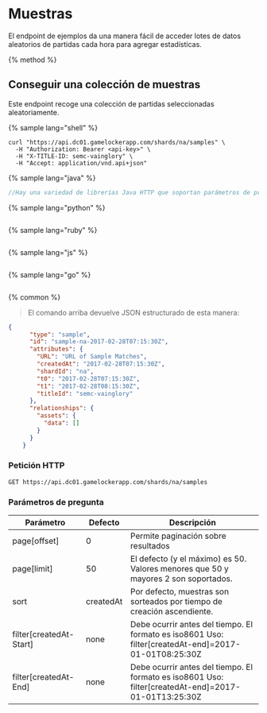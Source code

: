 # Muestras

El endpoint de ejemplos da una manera fácil de acceder lotes de datos aleatorios de partidas cada hora para agregar estadísticas.

{% method %}
## Conseguir una colección de muestras

Este endpoint recoge una colección de partidas seleccionadas aleatoriamente. 

{% sample lang="shell" %}
```shell
curl "https://api.dc01.gamelockerapp.com/shards/na/samples" \
  -H "Authorization: Bearer <api-key>" \
  -H "X-TITLE-ID: semc-vainglory" \
  -H "Accept: application/vnd.api+json"
```
{% sample lang="java" %}
```java
//Hay una variedad de librerías Java HTTP que soportan parámetros de pregunta.
```
{% sample lang="python" %}
```python

```
{% sample lang="ruby" %}
```ruby

```
{% sample lang="js" %}
```javascript

```
{% sample lang="go" %}
```go

```
{% common %}
> El comando arriba devuelve JSON estructurado de esta manera:

```json
{
      "type": "sample",
      "id": "sample-na-2017-02-28T07:15:30Z",
      "attributes": {
        "URL": "URL of Sample Matches",
        "createdAt": "2017-02-28T07:15:30Z",
        "shardId": "na",
        "t0": "2017-02-28T07:15:30Z",
        "t1": "2017-02-28T08:15:30Z",
        "titleId": "semc-vainglory"
      },
      "relationships": {
        "assets": {
          "data": []
        }
      }
    }
```

### Petición HTTP

`GET https://api.dc01.gamelockerapp.com/shards/na/samples`
 
### Parámetros de pregunta
 
Parámetro | Defecto | Descripción |
--------- | ------- | -----------   
page[offset] | 0 | Permite paginación sobre resultados 
page[limit] | 50 | El defecto (y el máximo) es 50. Valores menores que 50 y mayores 2 son soportados.
sort | createdAt | Por defecto, muestras son sorteados por tiempo de creación ascendiente. 
filter[createdAt-Start] | none | Debe ocurrir antes del tiempo. El formato es iso8601 Uso: filter[createdAt-end]=2017-01-01T08:25:30Z
filter[createdAt-End] | none | Debe ocurrir antes del tiempo. El formato es iso8601 Uso: filter[createdAt-end]=2017-01-01T13:25:30Z